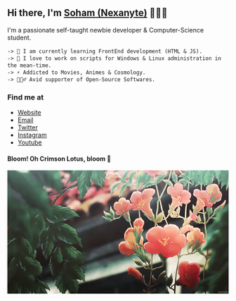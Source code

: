 ## Hi there, I'm [Soham (Nexanyte)](https://nexanyte.com) 🙋🏻‍♂️

I'm a passionate self-taught newbie developer & Computer-Science student.

    -> 📖 I am currently learning FrontEnd development (HTML & JS).
    -> 💖 I love to work on scripts for Windows & Linux administration in the mean-time.
    -> ⚡ Addicted to Movies, Animes & Cosmology.
    -> 💁🏻‍♂️ Avid supporter of Open-Source Softwares.

### Find me at

- [Website](https://nexanyte.com)
- [Email](mailto:contact@nexanyte.com)
- [Twitter](https://twitter.com/nexanyte)
- [Instagram](https://www.instagram.com/nexanyte)
- [Youtube](https://www.youtube.com/)

#### Bloom! Oh Crimson Lotus, bloom 🌸

<p align="center">
  <img src="./Images/Profile-Banner.gif" />
</p>
